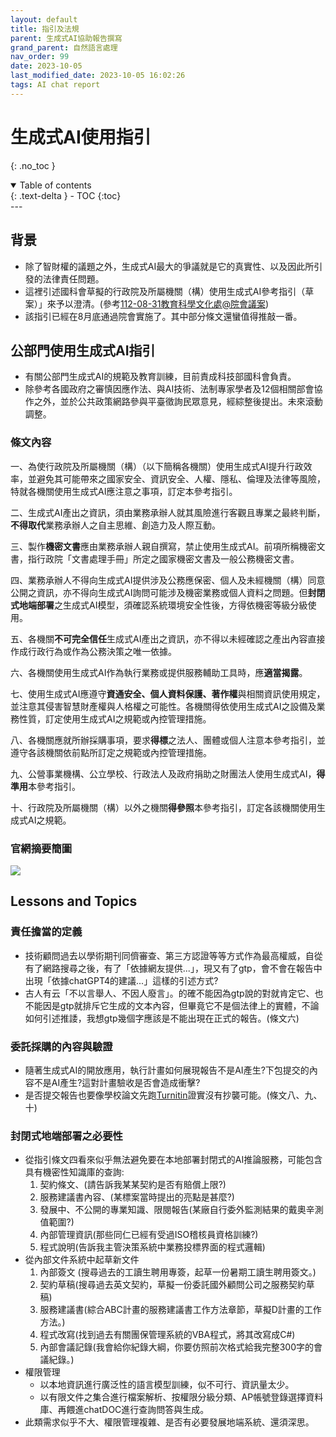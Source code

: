 ```yaml
---
layout: default
title: 指引及法規
parent: 生成式AI協助報告撰寫
grand_parent: 自然語言處理
nav_order: 99
date: 2023-10-05
last_modified_date: 2023-10-05 16:02:26
tags: AI chat report
---
```


# 生成式AI使用指引
{: .no_toc }

<details open markdown="block">
  <summary>
    Table of contents
  </summary>
  {: .text-delta }
- TOC
{:toc}
</details>
---

## 背景

- 除了智財權的議題之外，生成式AI最大的爭議就是它的真實性、以及因此所引發的法律責任問題。
- 這裡引述國科會草擬的行政院及所屬機關（構）使用生成式AI參考指引（草案）」來予以澄清。(參考[112-08-31教育科學文化處@院會議案](https://www.ey.gov.tw/Page/448DE008087A1971/40c1a925-121d-4b6b-8f40-7e9e1a5401f2))
- 該指引已經在8月底通過院會實施了。其中部分條文還蠻值得推敲一番。

## 公部門使用生成式AI指引

- 有關公部門生成式AI的規範及教育訓練，目前責成科技部國科會負責。
- 除參考各國政府之審慎因應作法、與AI技術、法制專家學者及12個相關部會協作之外，並於公共政策網路參與平臺徵詢民眾意見，經綜整後提出。未來滾動調整。

### 條文內容

一、為使行政院及所屬機關（構）（以下簡稱各機關）使用生成式AI提升行政效率，並避免其可能帶來之國家安全、資訊安全、人權、隱私、倫理及法律等風險，特就各機關使用生成式AI應注意之事項，訂定本參考指引。

二、生成式AI產出之資訊，須由業務承辦人就其風險進行客觀且專業之最終判斷，**不得取代**業務承辦人之自主思維、創造力及人際互動。

三、製作**機密文書**應由業務承辦人親自撰寫，禁止使用生成式AI。前項所稱機密文書，指行政院「文書處理手冊」所定之國家機密文書及一般公務機密文書。

四、業務承辦人不得向生成式AI提供涉及公務應保密、個人及未經機關（構）同意公開之資訊，亦不得向生成式AI詢問可能涉及機密業務或個人資料之問題。但**封閉式地端部署**之生成式AI模型，須確認系統環境安全性後，方得依機密等級分級使用。

五、各機關**不可完全信任**生成式AI產出之資訊，亦不得以未經確認之產出內容直接作成行政行為或作為公務決策之唯一依據。

六、各機關使用生成式AI作為執行業務或提供服務輔助工具時，應**適當揭露**。

七、使用生成式AI應遵守**資通安全、個人資料保護、著作權**與相關資訊使用規定，並注意其侵害智慧財產權與人格權之可能性。各機關得依使用生成式AI之設備及業務性質，訂定使用生成式AI之規範或內控管理措施。

八、各機關應就所辦採購事項，要求**得標**之法人、團體或個人注意本參考指引，並遵守各該機關依前點所訂定之規範或內控管理措施。

九、公營事業機構、公立學校、行政法人及政府捐助之財團法人使用生成式AI，**得準用**本參考指引。

十、行政院及所屬機關（構）以外之機關**得參照**本參考指引，訂定各該機關使用生成式AI之規範。

### 官網摘要簡圖

![](https://www.ey.gov.tw/File/3002B5C0E449AF5C?S=L)

## Lessons and Topics

### 責任擔當的定義

- 技術顧問過去以學術期刊同儕審查、第三方認證等等方式作為最高權威，自從有了網路搜尋之後，有了「依據網友提供...」，現又有了gtp，會不會在報告中出現「依據chatGPT4的建議...」這樣的引述方式?
- 古人有云「不以言舉人、不因人廢言」。的確不能因為gtp說的對就肯定它、也不能因是gtp就排斥它生成的文本內容，但畢竟它不是個法律上的實體，不論如何引述推諉，我想gtp幾個字應該是不能出現在正式的報告。(條文六)

### 委託採購的內容與驗證

- 隨著生成式AI的開放應用，執行計畫如何展現報告不是AI產生?下包提交的內容不是AI產生?這對計畫驗收是否會造成衝擊?
- 是否提交報告也要像學校論文先跑[Turnitin](https://zh.wikipedia.org/zh-tw/Turnitin)證實沒有抄襲可能。(條文八、九、十)

### 封閉式地端部署之必要性

- 從指引條文四看來似乎無法避免要在本地部署封閉式的AI推論服務，可能包含具有機密性知識庫的查詢:
  1. 契約條文、(請告訴我某某契約是否有賠償上限?)
  2. 服務建議書內容、(某標案當時提出的亮點是甚麼?)
  3. 發展中、不公開的專業知識、限閱報告(某廠自行委外監測結果的戴奧辛測值範圍?)
  4. 內部管理資訊(那些同仁已經有受過ISO稽核員資格訓練?)
  5. 程式說明(告訴我主管決策系統中業務投標界面的程式邏輯)
- 從內部文件系統中起草新文件
  1. 內部簽文 (搜尋過去的工讀生聘用專簽，起草一份暑期工讀生聘用簽文。)
  2. 契約草稿(搜尋過去英文契約，草擬一份委託國外顧問公司之服務契約草稿)
  3. 服務建議書(綜合ABC計畫的服務建議書工作方法章節，草擬D計畫的工作方法。)
  4. 程式改寫(找到過去有關團保管理系統的VBA程式，將其改寫成C#)
  5. 內部會議記錄(我會給你紀錄大綱，你要仿照前次格式給我完整300字的會議紀錄。)
- 權限管理
  - 以本地資訊進行廣泛性的語言模型訓練，似不可行、資訊量太少。
  - 以有限文件之集合進行檔案解析、按權限分級分類、AP帳號登錄選擇資料庫、再餵進chatDOC進行查詢問答與生成。
- 此類需求似乎不大、權限管理複雜、是否有必要發展地端系統、還須深思。
